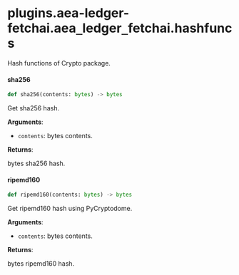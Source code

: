 <a id="plugins.aea-ledger-fetchai.aea_ledger_fetchai.hashfuncs"></a>

# plugins.aea-ledger-fetchai.aea`_`ledger`_`fetchai.hashfuncs

Hash functions of Crypto package.

<a id="plugins.aea-ledger-fetchai.aea_ledger_fetchai.hashfuncs.sha256"></a>

#### sha256

```python
def sha256(contents: bytes) -> bytes
```

Get sha256 hash.

**Arguments**:


- `contents`: bytes contents.

**Returns**:

bytes sha256 hash.

<a id="plugins.aea-ledger-fetchai.aea_ledger_fetchai.hashfuncs.ripemd160"></a>

#### ripemd160

```python
def ripemd160(contents: bytes) -> bytes
```

Get ripemd160 hash using PyCryptodome.

**Arguments**:


- `contents`: bytes contents.

**Returns**:

bytes ripemd160 hash.

